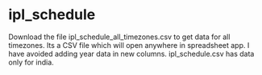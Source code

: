 # ipl_schedule

Download the file ipl_schedule_all_timezones.csv to get data for all timezones. Its a CSV file which will open anywhere in spreadsheet app. I have avoided adding year data in new columns. ipl_schedule.csv has data only for india. 
